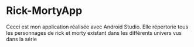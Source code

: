 # Rick-MortyApp

Cecci est mon application réalisée avec Android Studio. Elle répertorie tous les personnages de rick et morty existant dans les différents univers vus dans la série
